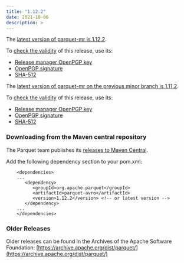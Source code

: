 ```yaml
---
title: "1.12.2"
date: 2021-10-06
description: >
---
```

The [latest version of parquet-mr is 1.12.2](https://www.apache.org/dyn/closer.lua/parquet/apache-parquet-1.12.2/apache-parquet-1.12.2.tar.gz).

To [check the validity](https://www.apache.org/info/verification.html) of this release, use its:

*   [Release manager OpenPGP key](https://downloads.apache.org/parquet/KEYS)
*   [OpenPGP signature](https://downloads.apache.org/parquet/apache-parquet-1.12.2/apache-parquet-1.12.2.tar.gz.asc)
*   [SHA-512](https://downloads.apache.org/parquet/apache-parquet-1.12.2/apache-parquet-1.12.2.tar.gz.sha512)

The [latest version of parquet-mr on the previous minor branch is 1.11.2](https://www.apache.org/dyn/closer.lua/parquet/apache-parquet-1.11.2/apache-parquet-1.11.2.tar.gz).

To [check the validity](https://www.apache.org/info/verification.html) of this release, use its:

*   [Release manager OpenPGP key](https://downloads.apache.org/parquet/KEYS)
*   [OpenPGP signature](https://downloads.apache.org/parquet/apache-parquet-1.11.2/apache-parquet-1.11.2.tar.gz.asc)
*   [SHA-512](https://downloads.apache.org/parquet/apache-parquet-1.11.2/apache-parquet-1.11.2.tar.gz.sha512)

### Downloading from the Maven central repository

The Parquet team publishes its [releases to Maven Central](https://search.maven.org/search?q=g:org.apache.parquet).

Add the following dependency section to your pom.xml:
```
    <dependencies>
    ...
       <dependency>
          <groupId>org.apache.parquet</groupId>
          <artifactId>parquet-avro</artifactId>
          <version>1.12.2</version> <!-- or latest version -->
       </dependency>
    ...
    </dependencies>
```

### Older Releases

Older releases can be found in the Archives of the Apache Software Foundation: [https://archive.apache.org/dist/parquet/](https://archive.apache.org/dist/parquet/)

